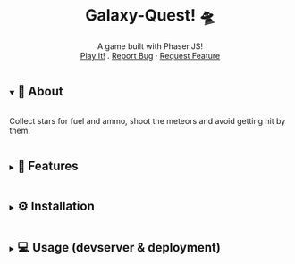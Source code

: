 <p align="center">
  <h1 align="center">Galaxy-Quest! 🛸</h1>
  <p align="center">
    A game built with Phaser.JS!
   <br />
    <a href="https://galaxy.kisho.uk/" target="_blank">Play It!</a>
    .
    <a href="https://github.com/Kisokumar/galaxy-quest/issues">Report Bug</a>
    ·
    <a href="https://github.com/Kisokumar/galaxy-quest/issues">Request Feature</a>
  </p>
</p>

<details open>
 <summary>
    <h2 style="display: inline-block">🚀 About</h2>
 </summary>

<p>Collect stars for fuel and ammo, shoot the meteors and avoid getting hit by them.</p>
</details>

<details closed>
  <summary><h2 style="display: inline-block"> 📝 Features
 </h2></summary>


- [x] Transition to React

- [x] Transition to Tailwind CSS

- [x] FreePlay Mode

- [ ] Two Player Mode

- [x] Contextual game over scene (messages of how you died/ won)

- [ ] Create components(volume slider, controls page, banner)

- [x] Code seperation & OOP ( easier to build two player mode and other game features )

- [x] Use localStorage to keep track of users highest score and update it live

- [x] Use localStorage to keep track of users mute sound preference

- [x] Game Music and SFX for all scenes & events

- [x] Shoot Lasers & destroy meteors

- [x] Single Player Mode

</details>



<details closed>
  <summary><h2 style="display: inline-block"> ⚙️ Installation </h2></summary>

Make sure you have `node`, `git` and `npm` installed before beginning.

> 📜 Install Dependencies:

```
git clone https://github.com/Kisokumar/galaxy-quest
cd galaxy-quest

npm i
```

</details>

<details closed>
  <summary><h2 style="display: inline-block"> 💻 Usage (devserver & deployment)
</h2></summary>

Make sure you have completed installation in the section above.

> 📜 Run a devserver :

```
npm run dev
```
> 📜 Build locally & preview:
```
npm run build
npm run preview
```


> 📜 Script to build & deploy (github pages):

```
#!/usr/bin/env sh

# abort on errors
set -e

# build
npm run build

# navigate into the build output directory
cd dist

# place .nojekyll to bypass Jekyll processing
echo > .nojekyll

# if you are deploying to a custom domain
# echo 'www.example.com' > CNAME

git init
git checkout -B main
git add -A
git commit -m 'deploy'

# if you are deploying to https://<USERNAME>.github.io
# git push -f git@github.com:<USERNAME>/<USERNAME>.github.io.git main

# if you are deploying to https://<USERNAME>.github.io/<REPO>
git push -f git@github.com:username/repo.git main:gh-pages

cd -

```
> Source for the script above: [Vite Docs](https://vitejs.dev/guide/static-deploy.html)
</details>
